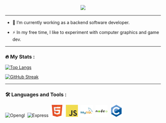 <div id="header" align="center">
  <img src="https://media.giphy.com/media/UoLt6Tm8wlSnWGfSFs/giphy.gif" width="200"/>
</div>

---
- :telescope: I’m currently working as a backend software developer.

- :zap: In my free time, I like to experiment with computer graphics and game dev.

---
### :fire: My Stats :
[![Top Langs](https://github-readme-stats.vercel.app/api/top-langs/?username=lordofdankness&layout=compact&theme=vision-friendly-dark)](https://github.com/anuraghazra/github-readme-stats)

[![GitHub Streak](https://github-readme-streak-stats.herokuapp.com?user=lordofdankness&theme=gruvbox&date_format=j%20M%5B%20Y%5D&fire=DD2727)](https://git.io/streak-stats)

---
### :hammer_and_wrench: Languages and Tools :
<div>
  <img src="https://cdn.jsdelivr.net/gh/devicons/devicon/icons/opengl/opengl-plain.svg" title="Opengl" alt="Opengl" width="40" height="40"/>&nbsp;         
  <img src="https://cdn.jsdelivr.net/gh/devicons/devicon/icons/express/express-original-wordmark.svg" title="Express" alt="Express" width="40" height="40"/>&nbsp;
  <link rel="stylesheet" href="https://cdn.jsdelivr.net/gh/devicons/devicon@v2.15.1/devicon.min.css">
  <img src="https://github.com/devicons/devicon/blob/master/icons/html5/html5-original.svg" title="HTML5" alt="HTML" width="40" height="40"/>&nbsp;
  <img src="https://github.com/devicons/devicon/blob/master/icons/javascript/javascript-original.svg" title="JavaScript" alt="JavaScript" width="40" height="40"/>&nbsp;
  <img src="https://github.com/devicons/devicon/blob/master/icons/mysql/mysql-original-wordmark.svg" title="MySQL"  alt="MySQL" width="40" height="40"/>&nbsp;
  <img src="https://github.com/devicons/devicon/blob/master/icons/nodejs/nodejs-original-wordmark.svg" title="NodeJS" alt="NodeJS" width="40" height="40"/>&nbsp;
  <img src="https://github.com/devicons/devicon/blob/master/icons/c/c-original.svg" title="C" alt="C" width="40" height="40"/>&nbsp;
</div>
